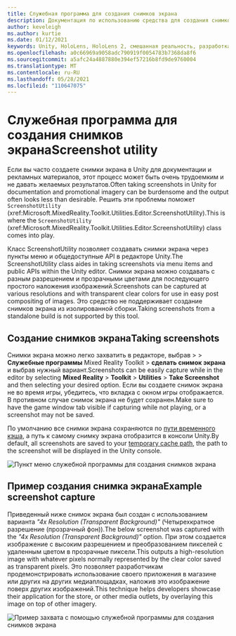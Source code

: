 ```yaml
---
title: Служебная программа для создания снимков экрана
description: Документация по использованию средства для создания снимков экрана в MRTK.
author: keveleigh
ms.author: kurtie
ms.date: 01/12/2021
keywords: Unity, HoloLens, HoloLens 2, смешанная реальность, разработка, MRTK
ms.openlocfilehash: a0c66969a9058adc790919f0054783b7368da8f6
ms.sourcegitcommit: a5afc24a4887880e394ef57216b8fd9de9760004
ms.translationtype: MT
ms.contentlocale: ru-RU
ms.lasthandoff: 05/28/2021
ms.locfileid: "110647075"
---
```

# <a name="screenshot-utility"></a><span data-ttu-id="0f1ba-104">Служебная программа для создания снимков экрана</span><span class="sxs-lookup"><span data-stu-id="0f1ba-104">Screenshot utility</span></span>

<span data-ttu-id="0f1ba-105">Если вы часто создаете снимки экрана в Unity для документации и рекламных материалов, этот процесс может быть очень трудоемким и не давать желаемых результатов.</span><span class="sxs-lookup"><span data-stu-id="0f1ba-105">Often taking screenshots in Unity for documentation and promotional imagery can be burdensome and the output often looks less than desirable.</span></span> <span data-ttu-id="0f1ba-106">Решить эти проблемы поможет `ScreenshotUtility` (xref:Microsoft.MixedReality.Toolkit.Utilities.Editor.ScreenshotUtility).</span><span class="sxs-lookup"><span data-stu-id="0f1ba-106">This is where the `ScreenshotUtility` (xref:Microsoft.MixedReality.Toolkit.Utilities.Editor.ScreenshotUtility) class comes into play.</span></span>

<span data-ttu-id="0f1ba-107">Класс ScreenshotUtility позволяет создавать снимки экрана через пункты меню и общедоступные API в редакторе Unity.</span><span class="sxs-lookup"><span data-stu-id="0f1ba-107">The ScreenshotUtility class aides in taking screenshots via menu items and public APIs within the Unity editor.</span></span> <span data-ttu-id="0f1ba-108">Снимки экрана можно создавать с разным разрешением и прозрачными цветами для последующего простого наложения изображений.</span><span class="sxs-lookup"><span data-stu-id="0f1ba-108">Screenshots can be captured at various resolutions and with transparent clear colors for use in easy post compositing of images.</span></span> <span data-ttu-id="0f1ba-109">Это средство не поддерживает создание снимков экрана из изолированной сборки.</span><span class="sxs-lookup"><span data-stu-id="0f1ba-109">Taking screenshots from a standalone build is not supported by this tool.</span></span>

## <a name="taking-screenshots"></a><span data-ttu-id="0f1ba-110">Создание снимков экрана</span><span class="sxs-lookup"><span data-stu-id="0f1ba-110">Taking screenshots</span></span>

<span data-ttu-id="0f1ba-111">Снимки экрана можно легко захватить в редакторе, выбрав   >    >  **Служебные программы** Mixed Reality Toolkit  >  **сделать снимок экрана** и выбрав нужный вариант.</span><span class="sxs-lookup"><span data-stu-id="0f1ba-111">Screenshots can be easily capture while in the editor by selecting **Mixed Reality** > **Toolkit** > **Utilities** > **Take Screenshot** and then selecting your desired option.</span></span> <span data-ttu-id="0f1ba-112">Если вы создаете снимок экрана не во время игры, убедитесь, что вкладка с окном игры отображается. В противном случае снимок экрана не будет сохранен.</span><span class="sxs-lookup"><span data-stu-id="0f1ba-112">Make sure to have the game window tab visible if capturing while not playing, or a screenshot may not be saved.</span></span>

<span data-ttu-id="0f1ba-113">По умолчанию все снимки экрана сохраняются по [пути временного кэша](https://docs.unity3d.com/ScriptReference/Application-temporaryCachePath.html), а путь к самому снимку экрана отобразится в консоли Unity.</span><span class="sxs-lookup"><span data-stu-id="0f1ba-113">By default, all screenshots are saved to your [temporary cache path](https://docs.unity3d.com/ScriptReference/Application-temporaryCachePath.html), the path to the screenshot will be displayed in the Unity console.</span></span>

![Пункт меню служебной программы для создания снимков экрана](../images/screenshot-utility/MRTK_ScreenshotUtility_Menu_Item.png)

## <a name="example-screenshot-capture"></a><span data-ttu-id="0f1ba-115">Пример создания снимка экрана</span><span class="sxs-lookup"><span data-stu-id="0f1ba-115">Example screenshot capture</span></span>

<span data-ttu-id="0f1ba-116">Приведенный ниже снимок экрана был создан с использованием варианта *"4x Resolution (Transparent Background)"* (Четырехкратное разрешение (прозрачный фон)).</span><span class="sxs-lookup"><span data-stu-id="0f1ba-116">The below screenshot was captured with the *"4x Resolution (Transparent Background)"* option.</span></span> <span data-ttu-id="0f1ba-117">При этом создается изображение с высоким разрешением и преобразованием пикселей с удаленным цветом в прозрачные пиксели.</span><span class="sxs-lookup"><span data-stu-id="0f1ba-117">This outputs a high-resolution image with whatever pixels normally represented by the clear color saved as transparent pixels.</span></span> <span data-ttu-id="0f1ba-118">Это позволяет разработчикам продемонстрировать использование своего приложения в магазине или других на других медиаплощадках, наложив это изображение поверх других изображений.</span><span class="sxs-lookup"><span data-stu-id="0f1ba-118">This technique helps developers showcase their application for the store, or other media outlets, by overlaying this image on top of other imagery.</span></span>

![Пример захвата с помощью служебной программы для создания снимков экрана](../images/screenshot-utility/MRTK_ScreenshotUtility_Example_Capture.png)
